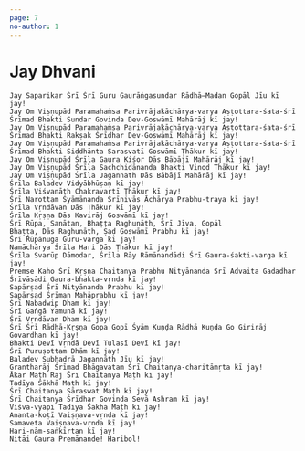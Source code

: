 ```yaml
---
page: 7
no-author: 1
---
```


# Jay Dhvani

    Jay Saparikar Śrī Śrī Guru Gaurāṅgasundar Rādhā–Madan Gopāl Jīu kī jay!
    Jay Om Viṣṇupād Paramahaṁsa Parivrājakāchārya-varya Aṣṭottara-śata-śrī Śrīmad Bhakti Sundar Govinda Dev-Goswāmī Mahārāj kī jay!
    Jay Om Viṣṇupād Paramahaṁsa Parivrājakāchārya-varya Aṣṭottara-śata-śrī Śrīmad Bhakti Rakṣak Śrīdhar Dev-Goswāmī Mahārāj kī jay!
    Jay Om Viṣṇupād Paramahaṁsa Parivrājakāchārya-varya Aṣṭottara-śata-śrī Śrīmad Bhakti Siddhānta Sarasvatī Goswāmī Ṭhākur kī jay!
    Jay Om Viṣṇupād Śrīla Gaura Kiśor Dās Bābājī Mahārāj kī jay!
    Jay Om Viṣṇupād Śrīla Sachchidānanda Bhakti Vinod Ṭhākur kī jay!
    Jay Om Viṣṇupād Śrīla Jagannath Dās Bābājī Mahārāj kī jay!
    Śrīla Baladev Vidyābhūṣaṇ kī jay!
    Śrīla Viśvanāth Chakravartī Ṭhākur kī jay!
    Śrī Narottam Śyāmānanda Śrīnivās Āchārya Prabhu-traya kī jay!
    Śrīla Vṛndāvan Dās Ṭhākur kī jay!
    Śrīla Kṛṣṇa Dās Kavirāj Goswāmī kī jay!
    Śrī Rūpa, Sanātan, Bhaṭṭa Raghunāth, Śrī Jīva, Gopāl
    Bhaṭṭa, Dās Raghunāth, Ṣaḍ Goswāmī Prabhu kī jay!
    Śrī Rūpānuga Guru-varga kī jay!
    Namāchārya Śrīla Hari Dās Ṭhākur kī jay!
    Śrīla Svarūp Dāmodar, Śrīla Rāy Rāmānandādi Śrī Gaura-śakti-varga kī jay!
    Premse Kaho Śrī Kṛṣṇa Chaitanya Prabhu Nityānanda Śrī Advaita Gadadhar Śrīvāsādi Gaura-bhakta-vṛnda kī jay!
    Sapārṣad Śrī Nityānanda Prabhu kī jay!
    Sapārṣad Śrīman Mahāprabhu kī jay!
    Śrī Nabadwip Dham kī jay!
    Śrī Gaṅgā Yamunā kī jay!
    Śrī Vṛndāvan Dham kī jay!
    Śrī Śrī Rādhā-Kṛṣṇa Gopa Gopī Śyām Kuṇḍa Rādhā Kuṇḍa Go Girirāj Govardhan kī jay!
    Bhakti Devī Vṛndā Devī Tulasī Devī kī jay!
    Śrī Puruṣottam Dhām kī jay!
    Baladev Subhadrā Jagannāth Jīu kī jay!
    Grantharāj Śrīmad Bhāgavatam Śrī Chaitanya-charitāmṛta kī jay!
    Ākar Maṭh Rāj Śrī Chaitanya Maṭh kī jay!
    Tadīya Śākhā Maṭh kī jay!
    Śrī Chaitanya Sāraswat Maṭh kī jay!
    Śrī Chaitanya Śrīdhar Govinda Sevā Ashram kī jay!
    Viśva-vyāpī Tadīya Śākhā Maṭh kī jay!
    Ananta-koṭī Vaiṣṇava-vṛnda kī jay!
    Samaveta Vaiṣṇava-vṛnda kī jay!
    Hari-nām-saṅkīrtan kī jay!
    Nitāi Gaura Premānande! Haribol!


